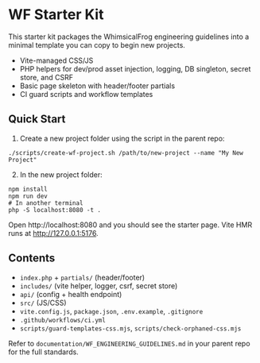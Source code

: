 # WF Starter Kit

This starter kit packages the WhimsicalFrog engineering guidelines into a minimal template you can copy to begin new projects.

- Vite-managed CSS/JS
- PHP helpers for dev/prod asset injection, logging, DB singleton, secret store, and CSRF
- Basic page skeleton with header/footer partials
- CI guard scripts and workflow templates

## Quick Start

1) Create a new project folder using the script in the parent repo:

```
./scripts/create-wf-project.sh /path/to/new-project --name "My New Project"
```

2) In the new project folder:

```
npm install
npm run dev
# In another terminal
php -S localhost:8080 -t .
```

Open http://localhost:8080 and you should see the starter page. Vite HMR runs at http://127.0.0.1:5176.

## Contents

- `index.php` + `partials/` (header/footer)
- `includes/` (vite helper, logger, csrf, secret store)
- `api/` (config + health endpoint)
- `src/` (JS/CSS)
- `vite.config.js`, `package.json`, `.env.example`, `.gitignore`
- `.github/workflows/ci.yml`
- `scripts/guard-templates-css.mjs`, `scripts/check-orphaned-css.mjs`

Refer to `documentation/WF_ENGINEERING_GUIDELINES.md` in your parent repo for the full standards.
